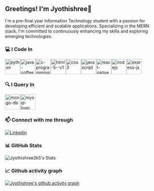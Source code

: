 ## Greetings! I'm Jyothishree👋
I'm a pre-final year Information Technology student with a passion for developing efficient and scalable applications. Specializing in the MERN stack, I'm committed to continuously enhancing my skills and exploring emerging technologies.

### 💻 I Code In

<img width="50" height="50" src="https://img.icons8.com/fluency/50/python.png" alt="python"/><img width="50" height="50" src="https://img.icons8.com/color/50/java-coffee-cup-logo--v1.png" alt="java-coffee-cup-logo--v1"/><img width="50" height="50" src="https://img.icons8.com/color/50/c-programming.png" alt="c-programming"/><img width="50" height="50" src="https://img.icons8.com/color/50/html-5--v1.png" alt="html-5--v1"/><img width="50" height="50" src="https://img.icons8.com/color/50/css3.png" alt="css3"/><img width="50" height="50" src="https://img.icons8.com/fluency/50/javascript.png" alt="javascript"/><img width="50" height="50" src="https://img.icons8.com/color/50/react-native.png" alt="react-native"/><img width="50" height="50" src="https://img.icons8.com/color/50/nodejs.png" alt="nodejs"/><img width="50" height="50" src="https://img.icons8.com/fluency/50/express-js.png" alt="express-js"/>

### 🔍 I Query In

<img width="50" height="50" src="https://img.icons8.com/color/50/mongo-db.png" alt="mongo-db"/><img width="50" height="50" src="https://img.icons8.com/fluency/50/mysql-logo.png" alt="mysql-logo"/>

### 📫 Connect with me through

[![Linkedin](https://img.shields.io/badge/LinkedIn-0077B5?style=for-the-badge&logo=linkedin&logoColor=white)](www.linkedin.com/in/jyothishree-rajkumar-055022243)

### 📊 GitHub Stats

![Jyothishree2k5's Stats](https://github-readme-stats.vercel.app/api?username=Jyothishree2k5&theme=vue-dark&show_icons=true&hide_border=true&count_private=true)

### 📈 Github activity graph

[![Jyothishree's github activity graph](https://github-readme-activity-graph.vercel.app/graph?username=Jyothishree2k5&bg_color=030303&color=d784d1&line=eb94e5&point=c4b1b1&area=true&hide_border=true)](https://github.com/ashutosh00710/github-readme-activity-graph)

